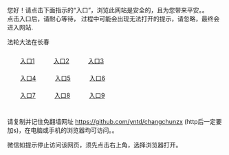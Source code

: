 您好！请点击下面指示的“入口”，浏览此网站是安全的，且为您带来平安。。 <br/>
点击入口后，请耐心等待， 过程中可能会出现无法打开的提示，请忽略，最终会进入网站. </br>

法轮大法在长春<br/>
<div style="padding:10px"><a style="margin:20px" target="_blank" href="https://d1zmnyuqy9627.cloudfront.net/2Qpsp?egozrwfp" id="ccLink1" rel="nofollow">入口1</a> <a target="_blank" style="margin:20px" href="https://d9ilykp78ybyq.cloudfront.net/2Qpsp?fpjhj" id="ccLink2" rel="nofollow">入口2</a> <a style="margin:20px" target="_blank" href="https://d3krepsb0i9prp.cloudfront.net/2Qpsp?turpuuce" id="ccLink3" rel="nofollow">入口3</a></div>

<div style="padding:10px" ><a style="margin:20px" target="_blank" href="https://d1zmnyuqy9627.cloudfront.net/2Qpsp?egozrwfp" id="ccLink4" rel="nofollow">入口4</a> <a style="margin:20px" href="https://d9ilykp78ybyq.cloudfront.net/2Qpsp?fpjhj" target="_blank" id="ccLink5" rel="nofollow">入口5</a> <a style="margin:20px" href="https://d3krepsb0i9prp.cloudfront.net/2Qpsp?turpuuce" target="_blank" id="ccLink6" rel="nofollow">入口6</a></div>

<div style="padding:10px"><a style="margin:20px" target="_blank" href="https://d1zmnyuqy9627.cloudfront.net/2Qpsp?egozrwfp" id="ccLink7" rel="nofollow">入口7</a> <a style="margin:20px" href="https://d9ilykp78ybyq.cloudfront.net/2Qpsp?fpjhj" target="_blank" id="ccLink8" rel="nofollow">入口8</a> <a style="margin:20px" target="_blank" href="https://d3krepsb0i9prp.cloudfront.net/2Qpsp?turpuuce" id="ccLink9" rel="nofollow">入口9</a></div>

<br/>



请复制并记住免翻墙网址 https://github.com/yntd/changchunzx (http后一定要加s)，在电脑或手机的浏览器均可访问。。<br/>

微信如提示停止访问该网页，须先点击右上角，选择浏览器打开。
